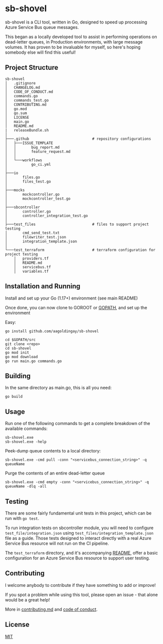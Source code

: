 # sb-shovel

sb-shovel is a CLI tool, written in Go, designed to speed up processing Azure Service Bus queue messages. 

This began as a locally developed tool to assist in performing operations on dead-letter queues, in Production environments, with large message volumes. It has proven to be invaluable for myself, so here's hoping somebody else will find this useful!

## Project Structure

```
sb-shovel
│   .gitignore
│   CHANGELOG.md
│   CODE_OF_CONDUCT.md
│   commands.go
│   commands_test.go
│   CONTRIBUTING.md
│   go.mod
│   go.sum
│   LICENSE
│   main.go
│   README.md
|   releaseBundle.sh
│
├───.github                             # repository configurations
│   ├───ISSUE_TEMPLATE
│   │       bug_report.md
│   │       feature_request.md
│   │
│   └───workflows
│           go_ci.yml
│
├───io
│       files.go
│       files_test.go
│
├───mocks
│       mockcontroller.go
│       mockcontroller_test.go
│
├───sbcontroller
│       controller.go
│       controller_integration_test.go
│
├───test_files                          # files to support project testing
│       cmd_send_test.txt
│       filewriter_test.json
│       integration_template.json
│
└───test_terraform                      # terraform configuration for project testing
    │   providers.tf
    │   README.md
    │   servicebus.tf
    │   variables.tf
```

## Installation and Running

Install and set up your Go (1.17+) environment (see main README)

Once done, you can now clone to GOROOT or [GOPATH](https://www.digitalocean.com/community/tutorials/understanding-the-gopath), and set up the environment

Easy: 
```
go install github.com/aagoldingay/sb-shovel
```

```
cd $GOPATH/src
git clone <repo>
cd sb-shovel
go mod init
go mod download
go run main.go commands.go
```

## Building
In the same directory as main.go, this is all you need:

```
go build
```

## Usage

Run one of the following commands to get a complete breakdown of the available commands:

```
sb-shovel.exe
sb-shovel.exe -help
```

Peek-dump queue contents to a local directory:

```
sb-shovel.exe -cmd pull -conn "<servicebus_connection_string>" -q queueName
```

Purge the contents of an entire dead-letter queue

```
sb-shovel.exe -cmd empty -conn "<servicebus_connection_string>" -q queueName -dlq -all
```

## Testing

There are some fairly fundamental unit tests in this project, which can be run with `go test`. 

To run integration tests on sbcontroller module, you will need to configure `test_file/integration.json` using `test_files/integration_template.json` file as a guide. Those tests designed to interact directly with a real Azure Service Bus resource will not run on the CI pipeline.

The `test_terraform` directory, and it's accompanying [README](test_terraform/README.md), offer a basic configuration for an Azure Service Bus resource to support user testing. 

## Contributing

I welcome anybody to contribute if they have something to add or improve! 

If you spot a problem while using this tool, please open an issue - that alone would be a great help!

More in [contributing.md](/CONTRIBUTING.md) and [code of conduct](/CODE_OF_CONDUCT.md).

## License
[MIT](https://choosealicense.com/licenses/mit/)